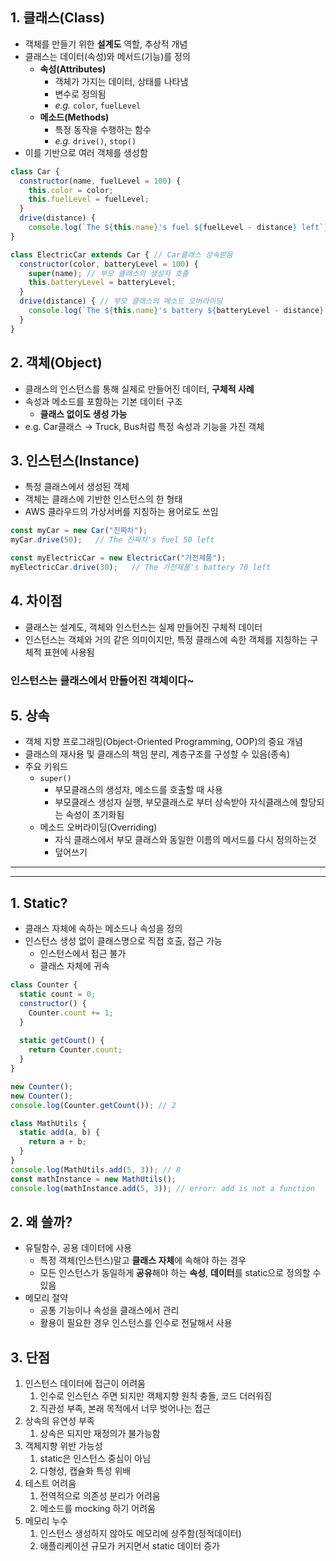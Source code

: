 ## **1. 클래스(Class)**

- 객체를 만들기 위한 **설계도** 역할, 추상적 개념
- 클래스는 데이터(속성)와 메서드(기능)를 정의
    - **속성(Attributes)**
        - 객체가 가지는 데이터, 상태를 나타냄
        - 변수로 정의됨
        - *e.g.* `color`, `fuelLevel`
    - **메소드(Methods)**
        - 특정 동작을 수행하는 함수
        - *e.g.* `drive()`, `stop()`
- 이를 기반으로 여러 객체를 생성함

```jsx
class Car {
  constructor(name, fuelLevel = 100) {
    this.color = color;
    this.fuelLevel = fuelLevel;
  }
  drive(distance) {
    console.log(`The ${this.name}'s fuel ${fuelLevel - distance} left`);
}

class ElectricCar extends Car { // Car클래스 상속받음
  constructor(color, batteryLevel = 100) {
    super(name); // 부모 클래스의 생성자 호출
    this.batteryLevel = batteryLevel;
  }
  drive(distance) { // 부모 클래스의 메소드 오버라이딩
    console.log(`The ${this.name}'s battery ${batteryLevel - distance} left`);
  }
}
```

## **2. 객체(Object)**

- 클래스의 인스턴스를 통해 실제로 만들어진 데이터, **구체적 사례**
- 속성과 메소드를 포함하는 기본 데이터 구조
    - **클래스 없이도 생성 가능**
- e.g. Car클래스 → Truck, Bus처럼 특정 속성과 기능을 가진 객체

## **3. 인스턴스(Instance)**

- 특정 클래스에서 생성된 객체
- 객체는 클래스에 기반한 인스턴스의 한 형태
- AWS 클라우드의 가상서버를 지칭하는 용어로도 쓰임

```jsx
const myCar = new Car("진짜차");
myCar.drive(50);   // The 진짜차's fuel 50 left

const myElectricCar = new ElectricCar("가전제품");
myElectricCar.drive(30);   // The 가전제품's battery 70 left
```

## 4. 차이점

- 클래스는 설계도, 객체와 인스턴스는 실제 만들어진 구체적 데이터
- 인스턴스는 객체와 거의 같은 의미이지만, 특정 클래스에 속한 객체를 지칭하는 구체적 표현에 사용됨

### **인스턴스**는 **클래스**에서 만들어진 **객체**이다~

## 5. 상속

- 객체 지향 프로그래밍(Object-Oriented Programming, OOP)의 중요 개념
- 클래스의 재사용 및 클래스의 책임 분리, 계층구조를 구성할 수 있음(종속)
- 주요 키워드
    - `super()`
        - 부모클래스의 생성자, 메소드를 호출할 때 사용
        - 부모클래스 생성자 실행, 부모클래스로 부터 상속받아 자식클래스에 할당되는 속성이 초기화됨
    - 메소드 오버라이딩(Overriding)
        - 자식 클래스에서 부모 클래스와 동일한 이름의 메서드를 다시 정의하는것
        - 덮어쓰기

---


---

## 1. Static?

- 클래스 자체에 속하는 메소드나 속성을 정의
- 인스턴스 생성 없이 클래스명으로 직접 호출, 접근 가능
    - 인스턴스에서 접근 불가
    - 클래스 자체에 귀속

```jsx
class Counter {
  static count = 0;
  constructor() {
    Counter.count += 1;
  }
  
  static getCount() {
    return Counter.count;
  }
}

new Counter();
new Counter();
console.log(Counter.getCount()); // 2 
```

```jsx
class MathUtils {
  static add(a, b) {
    return a + b;
  }
}
console.log(MathUtils.add(5, 3)); // 8
const mathInstance = new MathUtils();
console.log(mathInstance.add(5, 3)); // error: add is not a function
```

## 2. 왜 쓸까?

- 유틸함수, 공용 데이터에 사용
    - 특정 객체(인스턴스)말고 **클래스 자체**에 속해야 하는 경우
    - 모든 인스턴스가 동일하게 **공유**해야 하는 **속성**, **데이터**를 static으로 정의할 수 있음
- 메모리 절약
    - 공통 기능이나 속성을 클래스에서 관리
    - 활용이 필요한 경우 인스턴스를 인수로 전달해서 사용

## 3. 단점

1. 인스턴스 데이터에 접근이 어려움
    1. 인수로 인스턴스 주면 되지만 객체지향 원칙 충돌, 코드 더러워짐
    2. 직관성 부족, 본래 목적에서 너무 벗어나는 접근
2. 상속의 유연성 부족
    1. 상속은 되지만 재정의가 불가능함
3. 객체지향 위반 가능성
    1. static은 인스턴스 중심이 아님
    2. 다형성, 캡슐화 특성 위배
4. 테스트 어려움
    1. 전역적으로 의존성 분리가 어려움
    2. 메소드를 mocking 하기 어려움
5. 메모리 누수
    1. 인스턴스 생성하지 않아도 메모리에 상주함(정적데이터)
    2. 애플리케이션 규모가 커지면서 static 데이터 증가
